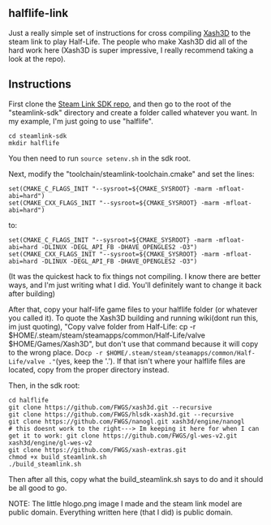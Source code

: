 ## halflife-link

Just a really simple set of instructions for cross compiling [Xash3D](https://github.com/FWGS/xash3d) to the steam link to play Half-Life. The people who make Xash3D did all of the hard work here (Xash3D is super impressive, I really recommend taking a look at the repo).

## Instructions

First clone the [Steam Link SDK repo](https://github.com/ValveSoftware/steamlink-sdk), and then go to the root of the "steamlink-sdk" directory and create a folder called whatever you want. In my example, I'm just going to use "halflife".
```
cd steamlink-sdk
mkdir halflife
```

You then need to run ``source setenv.sh`` in the sdk root.

Next, modify the "toolchain/steamlink-toolchain.cmake" and set the lines:
```
set(CMAKE_C_FLAGS_INIT "--sysroot=${CMAKE_SYSROOT} -marm -mfloat-abi=hard")
set(CMAKE_CXX_FLAGS_INIT "--sysroot=${CMAKE_SYSROOT} -marm -mfloat-abi=hard")
```

to:
```
set(CMAKE_C_FLAGS_INIT "--sysroot=${CMAKE_SYSROOT} -marm -mfloat-abi=hard -DLINUX -DEGL_API_FB -DHAVE_OPENGLES2 -O3")
set(CMAKE_CXX_FLAGS_INIT "--sysroot=${CMAKE_SYSROOT} -marm -mfloat-abi=hard -DLINUX -DEGL_API_FB -DHAVE_OPENGLES2 -O3")
```

(It was the quickest hack to fix things not compiling. I know there are better ways, and I'm just writing what I did. You'll definitely want to change it back after building)

After that, copy your half-life game files to your halflife folder (or whatever you called it). To quote the Xash3D building and running wiki(dont run this, im just quoting), "Copy valve folder from Half-Life: cp -r $HOME/.steam/steam/steamapps/common/Half-Life/valve $HOME/Games/Xash3D", but don't use that command because it will copy to the wrong place. Do``cp -r $HOME/.steam/steam/steamapps/common/Half-Life/valve ."``(yes, keep the '.'). If that isn't where your halflife files are located, copy from the proper directory instead.

Then, in the sdk root:

```
cd halflife
git clone https://github.com/FWGS/xash3d.git --recursive
git clone https://github.com/FWGS/hlsdk-xash3d.git --recursive
git clone https://github.com/FWGS/nanogl.git xash3d/engine/nanogl
# this doesnt work to the right---> Im keeping it here for when I can get it to work: git clone https://github.com/FWGS/gl-wes-v2.git xash3d/engine/gl-wes-v2
git clone https://github.com/FWGS/xash-extras.git
chmod +x build_steamlink.sh
./build_steamlink.sh
```

Then after all this, copy what the build_steamlink.sh says to do and it should be all good to go.


NOTE: The little hlogo.png image I made and the steam link model are public domain. Everything written here (that I did) is public domain.
